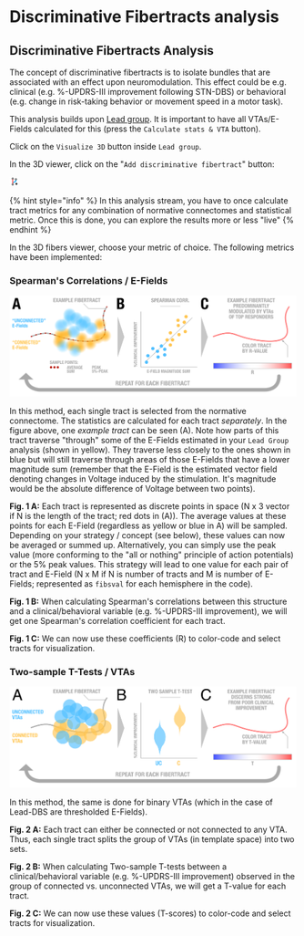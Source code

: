 # Discriminative Fibertracts analysis

## Discriminative Fibertracts Analysis

The concept of discriminative fibertracts is to isolate bundles that are associated with an effect upon neuromodulation. This effect could be e.g. clinical (e.g. %-UPDRS-III improvement following STN-DBS) or behavioral (e.g. change in risk-taking behavior or movement speed in a motor task).

This analysis builds upon [Lead group](../../../lead-group/group-analyses-with-lead-dbs.md). It is important to have all VTAs/E-Fields calculated for this (press the `Calculate stats & VTA` button).

Click on the `Visualize 3D` button inside `Lead group`.

In the 3D viewer, click on the "`Add discriminative fibertract`" button:

![Click on this button to open up the Discriminative Fibertracts explorer](../../../.gitbook/assets/discfiber-add.png)

{% hint style="info" %}
In this analysis stream, you have to once calculate tract metrics for any combination of normative connectomes and statistical metric. Once this is done, you can explore the results more or less "live"
{% endhint %}

In the 3D fibers viewer, choose your metric of choice. The following metrics have been implemented:

### Spearman's Correlations / E-Fields

![Fig. 1: Spearman's Correlations / E-Fields method](../../../.gitbook/assets/fiberfiltering-efield.png)

In this method, each single tract is selected from the normative connectome. The statistics are calculated for each tract _separately_. In the figure above, one _example tract_ can be seen (A). Note how parts of this tract traverse "through" some of the E-Fields estimated in your `Lead Group` analysis (shown in yellow). They traverse less closely to the ones shown in blue but will still traverse through areas of those E-Fields that have a lower magnitude sum (remember that the E-Field is the estimated vector field denoting changes in Voltage induced by the stimulation. It's magnitude would be the absolute difference of Voltage between two points).

**Fig. 1 A:** Each tract is represented as discrete points in space (N x 3 vector if N is the length of the tract; red dots in (A)). The average values at these points for each E-Field (regardless as yellow or blue in A) will be sampled. Depending on your strategy / concept (see below), these values can now be averaged or summed up. Alternatively, you can simply use the peak value (more conforming to the "all or nothing" principle of action potentials) or the 5% peak values. This strategy will lead to one value for each pair of tract and E-Field (N x M if N is number of tracts and M is number of E-Fields; represented as `fibsval` for each hemisphere in the code).

**Fig. 1 B:** When calculating Spearman's correlations between this structure and a clinical/behavioral variable (e.g. %-UPDRS-III improvement), we will get one Spearman's correlation coefficient for each tract.

**Fig. 1 C:** We can now use these coefficients (R) to color-code and select tracts for visualization.

### Two-sample T-Tests / VTAs

![Fig. 2: T-Test / VTA method](../../../.gitbook/assets/fiberfiltering-vta.png)

In this method, the same is done for binary VTAs (which in the case of Lead-DBS are thresholded E-Fields).

**Fig. 2 A:** Each tract can either be connected or not connected to any VTA. Thus, each single tract splits the group of VTAs (in template space) into two sets.

**Fig. 2 B:** When calculating Two-sample T-tests between a clinical/behavioral variable (e.g. %-UPDRS-III improvement) observed in the group of connected vs. unconnected VTAs, we will get a T-value for each tract.

**Fig. 2 C:** We can now use these values (T-scores) to color-code and select tracts for visualization.
